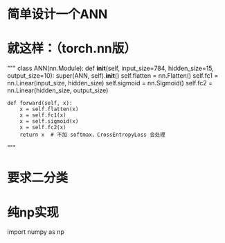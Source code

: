 # 简单设计一个ANN
# 就这样：（torch.nn版）
"""
class ANN(nn.Module):
    def __init__(self, input_size=784, hidden_size=15, output_size=10):
        super(ANN, self).__init__()
        self.flatten = nn.Flatten()
        self.fc1 = nn.Linear(input_size, hidden_size)
        self.sigmoid = nn.Sigmoid()
        self.fc2 = nn.Linear(hidden_size, output_size)

    def forward(self, x):
        x = self.flatten(x)
        x = self.fc1(x)
        x = self.sigmoid(x)
        x = self.fc2(x)
        return x  # 不加 softmax，CrossEntropyLoss 会处理
"""
# 要求二分类
# 纯np实现
import numpy as np
